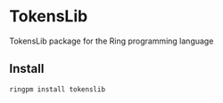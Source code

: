 # TokensLib

TokensLib package for the Ring programming language

## Install

	ringpm install tokenslib